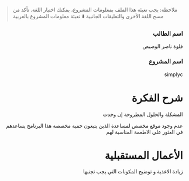 > ملاحظة: يجب تعبئة هذا الملف بمعلومات المشروع، يمكنك اختيار اللغة. تأكد من مسح اللغة الأخرى والتعليقات الجانبية
> ⬇️ تعبئة معلومات المشروع بالعربية  
<div dir="rtl">

### اسم الطالب
فلوة ناصر الوصيص

### اسم المشروع

simplyc
# شرح الفكرة
المشكلة والحلول المطروحة إن وجدت

عدم وجود موقع مخصص لمساعدة الذين يتبعون حمية مخصصة هذا البرنامج يساعدهم في العثور على الاطعمة المناسبة لهم
# الأعمال المستقبلية
زيادة الاغذية و توضيح المكونات التي يجب تجنبها



